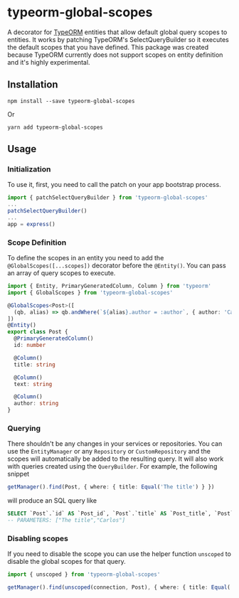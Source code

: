# typeorm-global-scopes

A decorator for [TypeORM](https://github.com/typeorm/typeorm) entities that allow default global query scopes to entities. It works by patching TypeORM's SelectQueryBuilder so it executes the default scopes that you have defined. This package was created because TypeORM currently does not support scopes on entity definition and it's highly experimental.

## Installation

```shell
npm install --save typeorm-global-scopes
```

Or

```shell
yarn add typeorm-global-scopes
```

## Usage

### Initialization

To use it, first, you need to call the patch on your app bootstrap process.

```typescript
import { patchSelectQueryBuilder } from 'typeorm-global-scopes'
...
patchSelectQueryBuilder()
...
app = express()
```

### Scope Definition

To define the scopes in an entity you need to add the `@GlobalScopes([...scopes])` decorator before the `@Entity()`. You can pass an array of query scopes to execute.

```typescript
import { Entity, PrimaryGeneratedColumn, Column } from 'typeorm'
import { GlobalScopes } from 'typeorm-global-scopes'

@GlobalScopes<Post>([
  (qb, alias) => qb.andWhere(`${alias}.author = :author`, { author: 'Carlos' })
])
@Entity()
export class Post {
  @PrimaryGeneratedColumn()
  id: number

  @Column()
  title: string

  @Column()
  text: string

  @Column()
  author: string
}
```

### Querying

There shouldn't be any changes in your services or repositories. You can use the `EntityManager` or any `Repository` or `CustomRepository` and the scopes will automatically be added to the resulting query. It will also work with queries created using the `QueryBuilder`. For example, the following snippet

```typescript
getManager().find(Post, { where: { title: Equal('The title') } })
```

will produce an SQL query like

```sql
SELECT `Post`.`id` AS `Post_id`, `Post`.`title` AS `Post_title`, `Post`.`text` AS `Post_text`, `Post`.`author` AS `Post_author` FROM `post` `Post` WHERE `Post`.`title` = ? AND `Post`.`author` = ?
-- PARAMETERS: ["The title","Carlos"]
```

### Disabling scopes

If you need to disable the scope you can use the helper function `unscoped` to disable the global scopes for that query.

```typescript
import { unscoped } from 'typeorm-global-scopes'

getManager().find(unscoped(connection, Post), { where: { title: Equal('The title') } })
```
